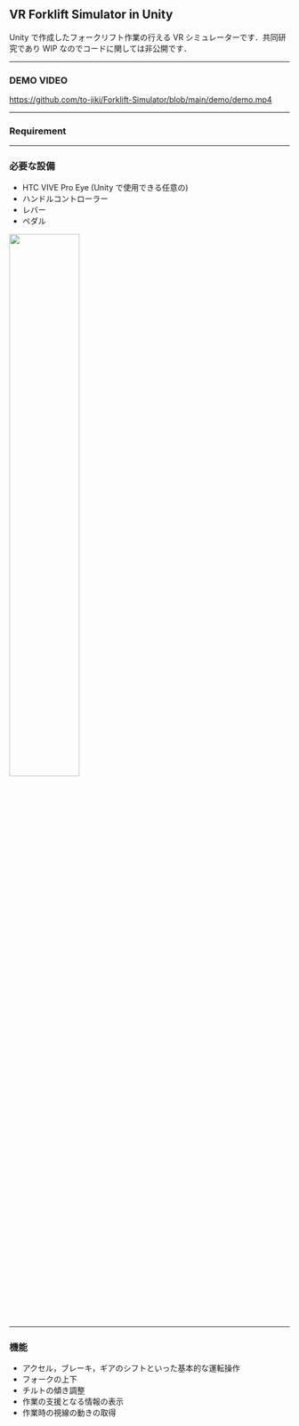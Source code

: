 ## VR Forklift Simulator in Unity

Unity で作成したフォークリフト作業の行える VR シミュレーターです．共同研究であり WIP なのでコードに関しては非公開です．

---

### DEMO VIDEO

https://github.com/to-jiki/Forklift-Simulator/blob/main/demo/demo.mp4

---

### Requirement

---

### 必要な設備

- HTC VIVE Pro Eye
  (Unity で使用できる任意の)
- ハンドルコントローラー
- レバー
- ペダル
<img src="https://github.com/to-jiki/Forklift-Simulator/blob/main/demo/usingSimulator.jpg" height="50%" width = "50%" >

---

### 機能

- アクセル，ブレーキ，ギアのシフトといった基本的な運転操作
- フォークの上下
- チルトの傾き調整
- 作業の支援となる情報の表示
- 作業時の視線の動きの取得
